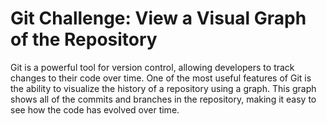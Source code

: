 # Git Challenge: View a Visual Graph of the Repository

Git is a powerful tool for version control, allowing developers to track changes to their code over time. One of the most useful features of Git is the ability to visualize the history of a repository using a graph. This graph shows all of the commits and branches in the repository, making it easy to see how the code has evolved over time.
